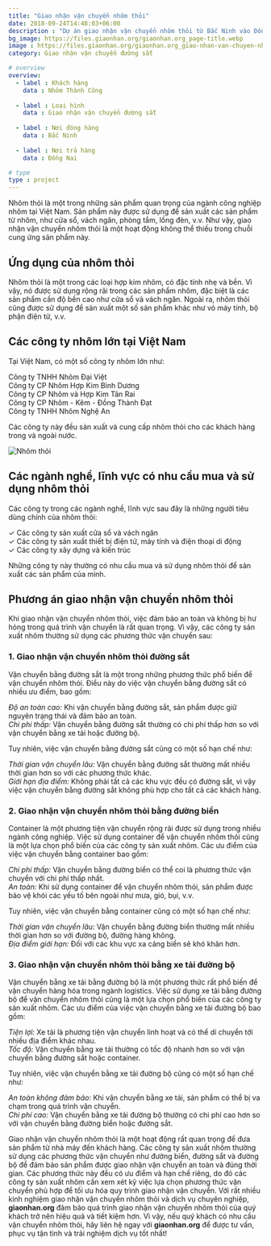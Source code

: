 ```yaml
---
title: "Giao nhận vận chuyển nhôm thỏi"
date: 2018-09-24T14:48:03+06:00
description : "Dự án giao nhận vận chuyển nhôm thỏi từ Bắc Ninh vào Đồng Nai"
bg_image: https://files.giaonhan.org/giaonhan.org_page-title.webp
image : https://files.giaonhan.org/giaonhan.org_giao-nhan-van-chuyen-nhom-thoi.webp
category: Giao nhận vận chuyển đường sắt

# overview
overview:
  - label : Khách hàng
    data : Nhôm Thành Công
    
  - label : Loại hình
    data : Giao nhận vận chuyển đường sắt
    
  - label : Nơi đóng hàng
    data : Bắc Ninh
    
  - label : Nơi trả hàng
    data : Đồng Nai

# type
type : project
---
```


Nhôm thỏi là một trong những sản phẩm quan trọng của ngành công nghiệp nhôm tại Việt Nam. Sản phẩm này được sử dụng để sản xuất các sản phẩm từ nhôm, như cửa sổ, vách ngăn, phòng tắm, lồng đèn, v.v. Như vậy, giao nhận vận chuyển nhôm thỏi là một hoạt động không thể thiếu trong chuỗi cung ứng sản phẩm này.

## Ứng dụng của nhôm thỏi

Nhôm thỏi là một trong các loại hợp kim nhôm, có đặc tính nhẹ và bền. Vì vậy, nó được sử dụng rộng rãi trong các sản phẩm nhôm, đặc biệt là các sản phẩm cần độ bền cao như cửa sổ và vách ngăn. Ngoài ra, nhôm thỏi cũng được sử dụng để sản xuất một số sản phẩm khác như vỏ máy tính, bộ phận điện tử, v.v.

## Các công ty nhôm lớn tại Việt Nam

Tại Việt Nam, có một số công ty nhôm lớn như:

Công ty TNHH Nhôm Đại Việt<br>
Công ty CP Nhôm Hợp Kim Bình Dương<br>
Công ty CP Nhôm và Hợp Kim Tân Rai<br>
Công ty CP Nhôm - Kẽm - Đồng Thành Đạt<br>
Công ty TNHH Nhôm Nghệ An

Các công ty này đều sản xuất và cung cấp nhôm thỏi cho các khách hàng trong và ngoài nước.

![Nhôm thỏi](https://files.giaonhan.org/giaonhan.org_nhom-thoi.webp)

## Các ngành nghề, lĩnh vực có nhu cầu mua và sử dụng nhôm thỏi

Các công ty trong các ngành nghề, lĩnh vực sau đây là những người tiêu dùng chính của nhôm thỏi:

<p>✓ Các công ty sản xuất cửa sổ và vách ngăn<br>
✓ Các công ty sản xuất thiết bị điện tử, máy tính và điện thoại di động<br>
✓ Các công ty xây dựng và kiến trúc

Những công ty này thường có nhu cầu mua và sử dụng nhôm thỏi để sản xuất các sản phẩm của mình.

## Phương án giao nhận vận chuyển nhôm thỏi

Khi giao nhận vận chuyển nhôm thỏi, việc đảm bảo an toàn và không bị hư hỏng trong quá trình vận chuyển là rất quan trọng. Vì vậy, các công ty sản xuất nhôm thường sử dụng các phương thức vận chuyển sau:

### 1. Giao nhận vận chuyển nhôm thỏi đường sắt

Vận chuyển bằng đường sắt là một trong những phương thức phổ biến để vận chuyển nhôm thỏi. Điều này do việc vận chuyển bằng đường sắt có nhiều ưu điểm, bao gồm:

*Độ an toàn cao:* Khi vận chuyển bằng đường sắt, sản phẩm được giữ nguyên trạng thái và đảm bảo an toàn.<br>
*Chi phí thấp:* Vận chuyển bằng đường sắt thường có chi phí thấp hơn so với vận chuyển bằng xe tải hoặc đường bộ.

Tuy nhiên, việc vận chuyển bằng đường sắt cũng có một số hạn chế như:

*Thời gian vận chuyển lâu:* Vận chuyển bằng đường sắt thường mất nhiều thời gian hơn so với các phương thức khác.<br>
*Giới hạn địa điểm:* Không phải tất cả các khu vực đều có đường sắt, vì vậy việc vận chuyển bằng đường sắt không phù hợp cho tất cả các khách hàng.

### 2. Giao nhận vận chuyển nhôm thỏi bằng đường biển

Container là một phương tiện vận chuyển rộng rãi được sử dụng trong nhiều ngành công nghiệp. Việc sử dụng container để vận chuyển nhôm thỏi cũng là một lựa chọn phổ biến của các công ty sản xuất nhôm. Các ưu điểm của việc vận chuyển bằng container bao gồm:

*Chi phí thấp:* Vận chuyển bằng đường biển có thể coi là phương thức vận chuyển với chi phí thấp nhất.<br>
*An toàn:* Khi sử dụng container để vận chuyển nhôm thỏi, sản phẩm được bảo vệ khỏi các yếu tố bên ngoài như mưa, gió, bụi, v.v.

Tuy nhiên, việc vận chuyển bằng container cũng có một số hạn chế như:

*Thời gian vận chuyển lâu:* Vận chuyển bằng đường biển thường mất nhiều thời gian hơn so với đường bộ, đường hàng không.<br>
*Địa điểm giới hạn:* Đối với các khu vực xa cảng biển sẽ khó khăn hơn.

### 3. Giao nhận vận chuyển nhôm thỏi bằng xe tải đường bộ

Vận chuyển bằng xe tải bằng đường bộ là một phương thức rất phổ biến để vận chuyển hàng hóa trong ngành logistics. Việc sử dụng xe tải bằng đường bộ để vận chuyển nhôm thỏi cũng là một lựa chọn phổ biến của các công ty sản xuất nhôm. Các ưu điểm của việc vận chuyển bằng xe tải đường bộ bao gồm:

*Tiện lợi:* Xe tải là phương tiện vận chuyển linh hoạt và có thể di chuyển tới nhiều địa điểm khác nhau.<br>
*Tốc độ:* Vận chuyển bằng xe tải thường có tốc độ nhanh hơn so với vận chuyển bằng đường sắt hoặc container.

Tuy nhiên, việc vận chuyển bằng xe tải đường bộ cũng có một số hạn chế như:

*An toàn không đảm bảo:* Khi vận chuyển bằng xe tải, sản phẩm có thể bị va chạm trong quá trình vận chuyển.<br>
*Chi phí cao:* Vận chuyển bằng xe tải đường bộ thường có chi phí cao hơn so với vận chuyển bằng đường biển hoặc đường sắt.

Giao nhận vận chuyển nhôm thỏi là một hoạt động rất quan trọng để đưa sản phẩm từ nhà máy đến khách hàng. Các công ty sản xuất nhôm thường sử dụng các phương thức vận chuyển như đường biển, đường sắt và đường bộ để đảm bảo sản phẩm được giao nhận vận chuyển an toàn và đúng thời gian. Các phương thức này đều có ưu điểm và hạn chế riêng, do đó các công ty sản xuất nhôm cần xem xét kỹ việc lựa chọn phương thức vận chuyển phù hợp để tối ưu hóa quy trình giao nhận vận chuyển. Với rất nhiều kinh nghiệm giao nhận vận chuyển nhôm thỏi và dịch vụ chuyên nghiệp, **giaonhan.org** đảm bảo quá trình giao nhận vận chuyển nhôm thỏi của quý khách trở nên hiệu quả và tiết kiệm hơn. Vì vậy, nếu quý khách có nhu cầu vận chuyển nhôm thỏi, hãy liên hệ ngay với **giaonhan.org** để được tư vấn, phục vụ tận tình và trải nghiệm dịch vụ tốt nhất!
